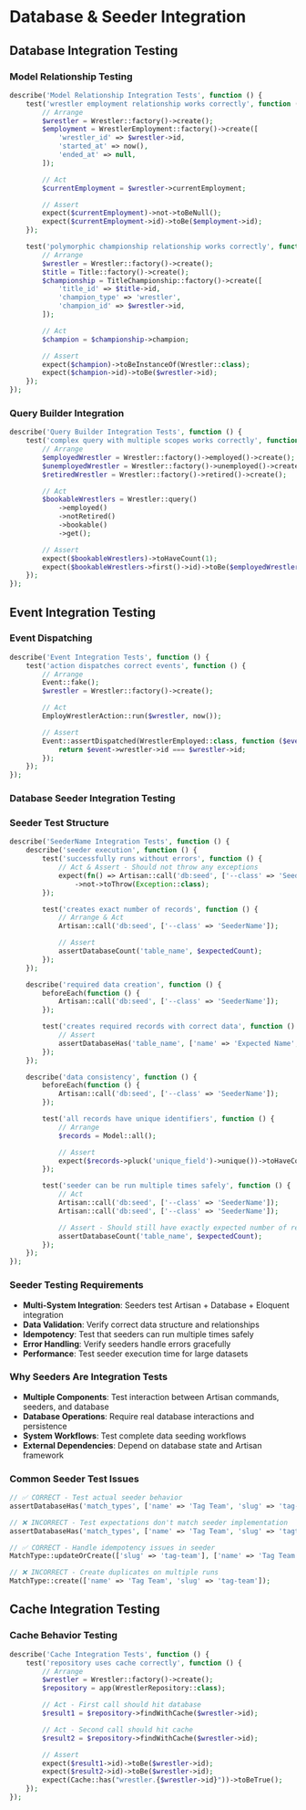 # Database & Seeder Integration

## Database Integration Testing

### Model Relationship Testing
```php
describe('Model Relationship Integration Tests', function () {
    test('wrestler employment relationship works correctly', function () {
        // Arrange
        $wrestler = Wrestler::factory()->create();
        $employment = WrestlerEmployment::factory()->create([
            'wrestler_id' => $wrestler->id,
            'started_at' => now(),
            'ended_at' => null,
        ]);

        // Act
        $currentEmployment = $wrestler->currentEmployment;

        // Assert
        expect($currentEmployment)->not->toBeNull();
        expect($currentEmployment->id)->toBe($employment->id);
    });

    test('polymorphic championship relationship works correctly', function () {
        // Arrange
        $wrestler = Wrestler::factory()->create();
        $title = Title::factory()->create();
        $championship = TitleChampionship::factory()->create([
            'title_id' => $title->id,
            'champion_type' => 'wrestler',
            'champion_id' => $wrestler->id,
        ]);

        // Act
        $champion = $championship->champion;

        // Assert
        expect($champion)->toBeInstanceOf(Wrestler::class);
        expect($champion->id)->toBe($wrestler->id);
    });
});
```

### Query Builder Integration
```php
describe('Query Builder Integration Tests', function () {
    test('complex query with multiple scopes works correctly', function () {
        // Arrange
        $employedWrestler = Wrestler::factory()->employed()->create();
        $unemployedWrestler = Wrestler::factory()->unemployed()->create();
        $retiredWrestler = Wrestler::factory()->retired()->create();

        // Act
        $bookableWrestlers = Wrestler::query()
            ->employed()
            ->notRetired()
            ->bookable()
            ->get();

        // Assert
        expect($bookableWrestlers)->toHaveCount(1);
        expect($bookableWrestlers->first()->id)->toBe($employedWrestler->id);
    });
});
```

## Event Integration Testing

### Event Dispatching
```php
describe('Event Integration Tests', function () {
    test('action dispatches correct events', function () {
        // Arrange
        Event::fake();
        $wrestler = Wrestler::factory()->create();

        // Act
        EmployWrestlerAction::run($wrestler, now());

        // Assert
        Event::assertDispatched(WrestlerEmployed::class, function ($event) use ($wrestler) {
            return $event->wrestler->id === $wrestler->id;
        });
    });
});
```

### Database Seeder Integration Testing

### Seeder Test Structure
```php
describe('SeederName Integration Tests', function () {
    describe('seeder execution', function () {
        test('successfully runs without errors', function () {
            // Act & Assert - Should not throw any exceptions
            expect(fn() => Artisan::call('db:seed', ['--class' => 'SeederName']))
                ->not->toThrow(Exception::class);
        });

        test('creates exact number of records', function () {
            // Arrange & Act
            Artisan::call('db:seed', ['--class' => 'SeederName']);

            // Assert
            assertDatabaseCount('table_name', $expectedCount);
        });
    });

    describe('required data creation', function () {
        beforeEach(function () {
            Artisan::call('db:seed', ['--class' => 'SeederName']);
        });

        test('creates required records with correct data', function () {
            // Assert
            assertDatabaseHas('table_name', ['name' => 'Expected Name', 'slug' => 'expected-slug']);
        });
    });

    describe('data consistency', function () {
        beforeEach(function () {
            Artisan::call('db:seed', ['--class' => 'SeederName']);
        });

        test('all records have unique identifiers', function () {
            // Arrange
            $records = Model::all();

            // Assert
            expect($records->pluck('unique_field')->unique())->toHaveCount($records->count());
        });

        test('seeder can be run multiple times safely', function () {
            // Act
            Artisan::call('db:seed', ['--class' => 'SeederName']);
            Artisan::call('db:seed', ['--class' => 'SeederName']);

            // Assert - Should still have exactly expected number of records
            assertDatabaseCount('table_name', $expectedCount);
        });
    });
});
```

### Seeder Testing Requirements
- **Multi-System Integration**: Seeders test Artisan + Database + Eloquent integration
- **Data Validation**: Verify correct data structure and relationships
- **Idempotency**: Test that seeders can run multiple times safely
- **Error Handling**: Verify seeders handle errors gracefully
- **Performance**: Test seeder execution time for large datasets

### Why Seeders Are Integration Tests
- **Multiple Components**: Test interaction between Artisan commands, seeders, and database
- **Database Operations**: Require real database interactions and persistence
- **System Workflows**: Test complete data seeding workflows
- **External Dependencies**: Depend on database state and Artisan framework

### Common Seeder Test Issues
```php
// ✅ CORRECT - Test actual seeder behavior
assertDatabaseHas('match_types', ['name' => 'Tag Team', 'slug' => 'tag-team']);

// ❌ INCORRECT - Test expectations don't match seeder implementation
assertDatabaseHas('match_types', ['name' => 'Tag Team', 'slug' => 'tagteam']);

// ✅ CORRECT - Handle idempotency issues in seeder
MatchType::updateOrCreate(['slug' => 'tag-team'], ['name' => 'Tag Team']);

// ❌ INCORRECT - Create duplicates on multiple runs
MatchType::create(['name' => 'Tag Team', 'slug' => 'tag-team']);
```

## Cache Integration Testing

### Cache Behavior Testing
```php
describe('Cache Integration Tests', function () {
    test('repository uses cache correctly', function () {
        // Arrange
        $wrestler = Wrestler::factory()->create();
        $repository = app(WrestlerRepository::class);

        // Act - First call should hit database
        $result1 = $repository->findWithCache($wrestler->id);

        // Act - Second call should hit cache
        $result2 = $repository->findWithCache($wrestler->id);

        // Assert
        expect($result1->id)->toBe($wrestler->id);
        expect($result2->id)->toBe($wrestler->id);
        expect(Cache::has("wrestler.{$wrestler->id}"))->toBeTrue();
    });
});
```
